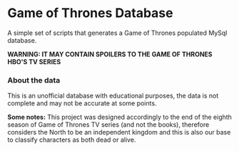# Game of Thrones Database

A simple set of scripts that generates a Game of Thrones populated MySql database.

**WARNING: IT MAY CONTAIN SPOILERS TO THE GAME OF THRONES HBO'S TV SERIES**

### About the data

This is an unofficial database with educational purposes, the data is not complete and may not be accurate at some points.

**Some notes:**
This project was designed accordingly to the end of the eighth season of Game of Thrones TV series (and not the books), therefore considers the North to be an independent kingdom and this is also our base to classify characters as both dead or alive.

